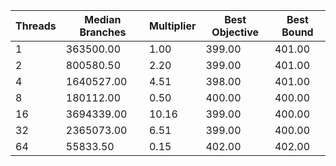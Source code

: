 |Threads | Median Branches | Multiplier | Best Objective | Best Bound |
| - | - | - | - | - |
|1|363500.00|1.00|399.00|401.00|
|2|800580.50|2.20|399.00|401.00|
|4|1640527.00|4.51|398.00|401.00|
|8|180112.00|0.50|400.00|400.00|
|16|3694339.00|10.16|399.00|400.00|
|32|2365073.00|6.51|399.00|400.00|
|64|55833.50|0.15|402.00|402.00|
